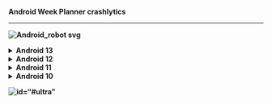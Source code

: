  <b>Android Week Planner crashlytics<b>
 ___


![Android_robot svg](https://github.com/UserQA07/Week-Planner-/assets/144763744/5613d4b9-b88f-4c1f-84d3-6af9dae0e2ac)

<details>
  <summary>Android 13</summary>

  - [Galaxy S23 Ultra](<a href=“#ultra”>)
  - [Ссылка 2](ссылка2)
  - [Ссылка 3](ссылка3)
  - [Ссылка 4](ссылка4)
  - [Ссылка 5](ссылка5)
  - [Ссылка 6](ссылка6)
  - [Ссылка 7](ссылка7)
  - [Ссылка 8](ссылка8)
  - [Ссылка 9](ссылка9)
  - [Ссылка 10](ссылка10)

</details>

<details>
  <summary>Android 12</summary>

  - [Ссылка 1](ссылка1)
  - [Ссылка 2](ссылка2)
  - [Ссылка 3](ссылка3)
  - [Ссылка 4](ссылка4)
  - [Ссылка 5](ссылка5)
  - [Ссылка 6](ссылка6)
  - [Ссылка 7](ссылка7)
  - [Ссылка 8](ссылка8)
  - [Ссылка 9](ссылка9)
  - [Ссылка 10](ссылка10)

</details>

<details>
  <summary>Android 11</summary>

  - [Ссылка 1](ссылка1)
  - [Ссылка 2](ссылка2)
  - [Ссылка 3](ссылка3)
  - [Ссылка 4](ссылка4)
  - [Ссылка 5](ссылка5)
  - [Ссылка 6](ссылка6)
  - [Ссылка 7](ссылка7)
  - [Ссылка 8](ссылка8)
  - [Ссылка 9](ссылка9)
  - [Ссылка 10](ссылка10)

</details>

<details>
  <summary>Android 10</summary>

  - [Ссылка 1](ссылка1)
  - [Ссылка 2](ссылка2)
  - [Ссылка 3](ссылка3)
  - [Ссылка 4](ссылка4)
  - [Ссылка 5](ссылка5)
  - [Ссылка 6](ссылка6)
  - [Ссылка 7](ссылка7)
  - [Ссылка 8](ссылка8)
  - [Ссылка 9](ссылка9)
  - [Ссылка 10](ссылка10)

</details>

![id=“#ultra”](https://github.com/UserQA07/Week-Planner-/assets/144763744/89fbbdec-439b-462d-bb17-6f70c733827d)
















  




